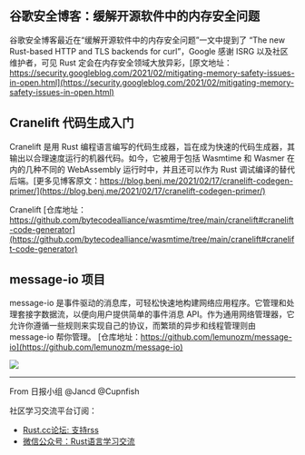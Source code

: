 ## 谷歌安全博客：缓解开源软件中的内存安全问题

谷歌安全博客最近在“缓解开源软件中的内存安全问题”一文中提到了 “The new Rust-based HTTP and TLS backends for curl”，Google 感谢 ISRG 以及社区维护者，可见 Rust 定会在内存安全领域大放异彩，[原文地址：https://security.googleblog.com/2021/02/mitigating-memory-safety-issues-in-open.html](https://security.googleblog.com/2021/02/mitigating-memory-safety-issues-in-open.html)

## Cranelift 代码生成入门

Cranelift 是用 Rust 编程语言编写的代码生成器，旨在成为快速的代码生成器，其输出以合理速度运行的机器代码。如今，它被用于包括 Wasmtime 和 Wasmer 在内的几种不同的 WebAssembly 运行时中，并且还可以作为 Rust 调试编译的替代后端。[更多见博客原文：https://blog.benj.me/2021/02/17/cranelift-codegen-primer/](https://blog.benj.me/2021/02/17/cranelift-codegen-primer/)

Cranelift [仓库地址：https://github.com/bytecodealliance/wasmtime/tree/main/cranelift#cranelift-code-generator](https://github.com/bytecodealliance/wasmtime/tree/main/cranelift#cranelift-code-generator)

## message-io 项目

message-io 是事件驱动的消息库，可轻松快速地构建网络应用程序。它管理和处理套接字数据流，以便向用户提供简单的事件消息 API。作为通用网络管理器，它允许你遵循一些规则来实现自己的协议，而繁琐的异步和线程管理则由 message-io 帮你管理。 [仓库地址：https://github.com/lemunozm/message-io](https://github.com/lemunozm/message-io)

![](https://camo.githubusercontent.com/2743e90867232a4ea1f5b1e2a2a56be941a2f07daf69ea4308fcdd61a0be113f/68747470733a2f2f646f63732e676f6f676c652e636f6d2f64726177696e67732f642f652f32504143582d317653506d79634d73576f517136304d50454f4463616b465156506b447756793938416e6475547377464e504742423564706249735343484842685332694575535574625661595162377a6766676a4f2f7075623f773d36353326683d333035)

---

From 日报小组 @Jancd @Cupnfish

社区学习交流平台订阅：
- [Rust.cc论坛: 支持rss](https://rust.cc)
- [微信公众号：Rust语言学习交流](https://rust.cc/article?id=ed7c9379-d681-47cb-9532-0db97d883f62)
